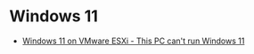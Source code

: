 # Windows 11

- [Windows 11 on VMware ESXi - This PC can't run Windows 11](https://www.virten.net/2021/10/windows-11-on-vmware-esxi-this-pc-cant-run-windows-11/)
